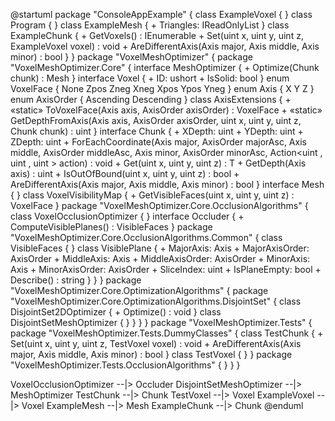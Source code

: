 @startuml
package "ConsoleAppExample" {
  class ExampleVoxel {
  }
  class Program {
  }
  class ExampleMesh {
    + Triangles: IReadOnlyList<int>
  }
  class ExampleChunk {
    + GetVoxels() : IEnumerable<ExampleVoxel>
    + Set(uint x,  uint y,  uint z,  ExampleVoxel voxel) : void
    + AreDifferentAxis(Axis major,  Axis middle,  Axis minor) : bool
  }
}
package "VoxelMeshOptimizer" {
  package "VoxelMeshOptimizer.Core" {
    interface MeshOptimizer {
      + Optimize(Chunk<Voxel> chunk) : Mesh
    }
    interface Voxel {
      + ID: ushort
      + IsSolid: bool
    }
    enum VoxelFace {
      None
      Zpos
      Zneg
      Xneg
      Xpos
      Ypos
      Yneg
    }
    enum Axis {
      X
      Y
      Z
    }
    enum AxisOrder {
      Ascending
      Descending
    }
    class AxisExtensions {
      + «static» ToVoxelFace(Axis axis,  AxisOrder axisOrder) : VoxelFace
      + «static» GetDepthFromAxis(Axis axis,  AxisOrder axisOrder,  uint x,  uint y,  uint z,  Chunk<Voxel> chunk) : uint
    }
    interface Chunk {
      + XDepth: uint
      + YDepth: uint
      + ZDepth: uint
      + ForEachCoordinate(Axis major,  AxisOrder majorAsc,  Axis middle,  AxisOrder middleAsc,  Axis minor,  AxisOrder minorAsc,  Action<uint ,  uint ,  uint > action) : void
      + Get(uint x,  uint y,  uint z) : T
      + GetDepth(Axis axis) : uint
      + IsOutOfBound(uint x,  uint y,  uint z) : bool
      + AreDifferentAxis(Axis major, Axis middle, Axis minor) : bool
    }
    interface Mesh {
    }
    class VoxelVisibilityMap {
      + GetVisibleFaces(uint x,  uint y,  uint z) : VoxelFace
    }
    package "VoxelMeshOptimizer.Core.OcclusionAlgorithms" {
      class VoxelOcclusionOptimizer {
      }
      interface Occluder {
        + ComputeVisiblePlanes() : VisibleFaces
      }
      package "VoxelMeshOptimizer.Core.OcclusionAlgorithms.Common" {
        class VisibleFaces {
        }
        class VisiblePlane {
          + MajorAxis: Axis
          + MajorAxisOrder: AxisOrder
          + MiddleAxis: Axis
          + MiddleAxisOrder: AxisOrder
          + MinorAxis: Axis
          + MinorAxisOrder: AxisOrder
          + SliceIndex: uint
          + IsPlaneEmpty: bool
          + Describe() : string
        }
      }
    }
    package "VoxelMeshOptimizer.Core.OptimizationAlgorithms" {
      package "VoxelMeshOptimizer.Core.OptimizationAlgorithms.DisjointSet" {
        class DisjointSet2DOptimizer {
          + Optimize() : void
        }
        class DisjointSetMeshOptimizer {
        }
      }
    }
  }
  package "VoxelMeshOptimizer.Tests" {
    package "VoxelMeshOptimizer.Tests.DummyClasses" {
      class TestChunk {
        + Set(uint x,  uint y,  uint z,  TestVoxel voxel) : void
        + AreDifferentAxis(Axis major,  Axis middle,  Axis minor) : bool
      }
      class TestVoxel {
      }
    }
    package "VoxelMeshOptimizer.Tests.OcclusionAlgorithms" {
    }
  }
}

VoxelOcclusionOptimizer --|> Occluder
DisjointSetMeshOptimizer --|> MeshOptimizer
TestChunk --|> Chunk
TestVoxel --|> Voxel
ExampleVoxel --|> Voxel
ExampleMesh --|> Mesh
ExampleChunk --|> Chunk
@enduml
